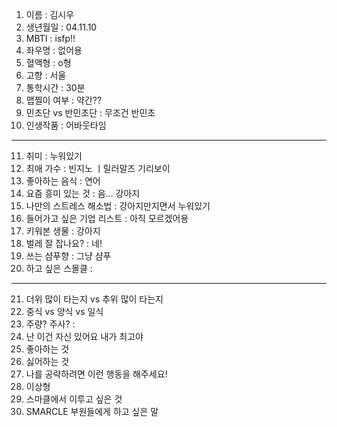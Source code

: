 1. 이름 : 김시우
2. 생년월일 : 04.11.10
3. MBTI : isfp!!
4. 좌우명 : 없어용
5. 혈액형 : o형
6. 고향 : 서울
7. 통학시간 : 30분
8. 맵찔이 여부 : 약간??
9. 민초단 vs 반민초단 : 무조건 반민초
10. 인생작품 : 어바웃타임
---
11. 취미 : 누워있기
12. 최애 가수 : 빈지노 ㅣ릴러말즈 기리보이
13. 좋아하는 음식 : 연어
14. 요즘 흥미 있는 것 : 음... 강아지
15. 나만의 스트레스 해소법 : 강아지만지면서 누워있기
16. 들어가고 싶은 기업 리스트 : 아직 모르겠어용
17. 키워본 생물 : 강아지 
18. 벌레 잘 잡나요? : 네!
19. 쓰는 샴푸향 : 그냥 샴푸
20. 하고 싶은 스몰클 : 
***
21. 더위 많이 타는지 vs 추위 많이 타는지
22. 중식 vs 양식 vs 일식
23. 주량? 주사? : 
24. 난 이건 자신 있어요 내가 최고야
25. 좋아하는 것
26. 싫어하는 것
27. 나를 공략하려면 이런 행동을 해주세요!
28. 이상형
29. 스마클에서 이루고 싶은 것
30. SMARCLE 부원들에게 하고 싶은 말

